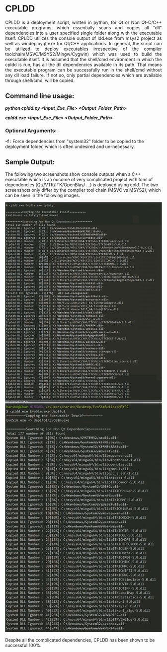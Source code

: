 # CPLDD
<div style="text-align: justify">CPLDD is a deployment script, written in python,  for Qt or Non Qt-C/C++ executable programs, which essentially scans and copies all "dll" dependencies into a user specified single folder along with the executable itself. CPLDD utilizes the console output of ldd.exe from msys2 project as well as windeployqt.exe for Qt/C++ applications. In general, the script can be utilized to deploy executables irrespective of the compiler toolchain(MSVC/MSYS2/Mingw/Cygwin) which was used to build the executable itself. It is assumed that the shell/cmd environment in which the cpldd is run, has all the dll dependencies available in its path. That means the executable program can be successfully run in the shell/cmd without any dll load failure. If not so, only partial dependencies which are available through shell/cmd, will be copied.</div>

## Command line usage:

***python cpldd.py <Input_Exe_File> <Output_Folder_Path>***

***cpldd.exe <Input_Exe_File> <Output_Folder_Path>***

### Optional Arguments:

**-f** : Force dependencies from "system32" folder to be copied to the deployment folder, which is often undesired and un-necessary.

## Sample Output:
The following two screenshots show console outputs when a C++ executable which is an oucome of very complicated project with tons of dependencies (Qt//VTK/ITK/OpenBlas/ ...) is deployed using cpld. The two screenshots only differ by the compiler tool chain (MSVC vs MSYS2), which can be seen in the following images.

  ![MSVC output](screenshot_msvc.PNG)
  ![MSYS2 output](screenshot_msys2.PNG)

Despite all the complicated dependencies, CPLDD has been shown to be successful 100%. 
